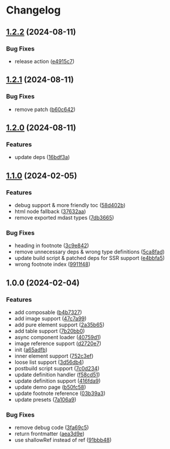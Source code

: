# Changelog

## [1.2.2](https://github.com/daidr/vue-mark/compare/v1.2.1...v1.2.2) (2024-08-11)


### Bug Fixes

* release action ([e4915c7](https://github.com/daidr/vue-mark/commit/e4915c7d2b1317b9ecb5c016b9aa7854db408784))

## [1.2.1](https://github.com/daidr/vue-mark/compare/v1.2.0...v1.2.1) (2024-08-11)


### Bug Fixes

* remove patch ([b60c642](https://github.com/daidr/vue-mark/commit/b60c6429c7e0c8f64129d353e88bee47e58f6918))

## [1.2.0](https://github.com/daidr/vue-mark/compare/v1.1.0...v1.2.0) (2024-08-11)


### Features

* update deps ([16bdf3a](https://github.com/daidr/vue-mark/commit/16bdf3a04c2066eef5150ec1e76dd0a89edb2fc4))

## [1.1.0](https://github.com/daidr/vue-mark/compare/v1.0.0...v1.1.0) (2024-02-05)


### Features

* debug support & more friendly toc ([58d402b](https://github.com/daidr/vue-mark/commit/58d402b6712c201893caac1d1fbbd67c3ebe2a5f))
* html node fallback ([37632aa](https://github.com/daidr/vue-mark/commit/37632aac015bb2f9a93794d21ab4513a90d0c61d))
* remove exported mdast types ([7db3665](https://github.com/daidr/vue-mark/commit/7db3665b729889b61d56cdb1b84994840f569b4f))


### Bug Fixes

* heading in footnote ([3c9e842](https://github.com/daidr/vue-mark/commit/3c9e842163a2678a5e94c4d06f051cdf0b3b55fb))
* remove unnecessary deps & wrong type definitions ([5ca8fad](https://github.com/daidr/vue-mark/commit/5ca8fadfa376ad482a7113329c7670fd15d5948a))
* update build script & patched deps for SSR support ([e4bbfa5](https://github.com/daidr/vue-mark/commit/e4bbfa5a511a0bed9b36baeaf12993ee81a4d04a))
* wrong footnote index ([9911f48](https://github.com/daidr/vue-mark/commit/9911f483fc9271c8108d0f3baacdefac5927c1fd))

## 1.0.0 (2024-02-04)


### Features

* add composable ([b4b7327](https://github.com/daidr/vue-mark/commit/b4b73277e017e34233a2f535a8d52dabef301759))
* add image support ([47c7a99](https://github.com/daidr/vue-mark/commit/47c7a992555b4a092233234f056faceff1d22c37))
* add pure element support ([2a35b65](https://github.com/daidr/vue-mark/commit/2a35b6541303d9192660949f4fa81dfefd914d78))
* add table support ([7b20bb0](https://github.com/daidr/vue-mark/commit/7b20bb0d8194caa0535559d50e86d1a348d86092))
* async component loader ([40759d1](https://github.com/daidr/vue-mark/commit/40759d13d0791d2297499c59cf45cc6ed4061163))
* image reference support ([d2720e7](https://github.com/daidr/vue-mark/commit/d2720e70d64bceef0edc79277bd7ca64f42cc880))
* init ([a65adfb](https://github.com/daidr/vue-mark/commit/a65adfbae1ebff711a4c18e525bdac6cb5e8c235))
* inner element support ([752c3ef](https://github.com/daidr/vue-mark/commit/752c3ef883c6cc2814442d5aa1cf8c1db729d3ca))
* loose list support ([3d56db4](https://github.com/daidr/vue-mark/commit/3d56db40f2a6905cc197dae0c83f80653abd8f9c))
* postbuild script support ([7c0d234](https://github.com/daidr/vue-mark/commit/7c0d2346f1ce272623a81b191614d6eb839d131b))
* update definition handler ([f58cd51](https://github.com/daidr/vue-mark/commit/f58cd51cbc9931746119ccf27efe880701215937))
* update definition support ([416fda9](https://github.com/daidr/vue-mark/commit/416fda98391ca06477a89a1890c4e65538cc1144))
* update demo page ([b50fc58](https://github.com/daidr/vue-mark/commit/b50fc58c63ee8e87700166576568073cd93172ac))
* update footnote reference ([03b39a3](https://github.com/daidr/vue-mark/commit/03b39a3924899d5f42370eea265ea531d1326898))
* update presets ([7a106a9](https://github.com/daidr/vue-mark/commit/7a106a9abad8de58ebc6b3364f9a86a02e798e74))


### Bug Fixes

* remove debug code ([3fa69c5](https://github.com/daidr/vue-mark/commit/3fa69c58f1fb875c935c74bc0188b7aa6be4198f))
* return frontmatter ([aea3d9e](https://github.com/daidr/vue-mark/commit/aea3d9e7213b5fc024e8082276ed2bf3bc535ba9))
* use shallowRef instead of ref ([91bbb48](https://github.com/daidr/vue-mark/commit/91bbb4822412fa683fd4d1c66cde21b88c0066c5))
